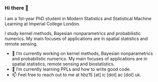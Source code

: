### Hi there 👋

I am a 1st-year PhD student in Modern Statistics and Statistical Machine Learning at Imperial College London.

I study kernel methods, Bayesian nonparametrics and probabilistic numerics. My main focuses of applications are in spatial statistics and remote sensing.

- 🔭 I’m currently working on kernel methods, Bayesian nonparametrics and probabilistic numerics. My main focuses of applications are in spatial statistics, remote sensing and biostatistics.
- 🌱 I’m currently learning PPLs and how to write good code.
- 📫 Feel free to reach out to me at hbz15 [at] ic [dot] ac [dot] uk.

